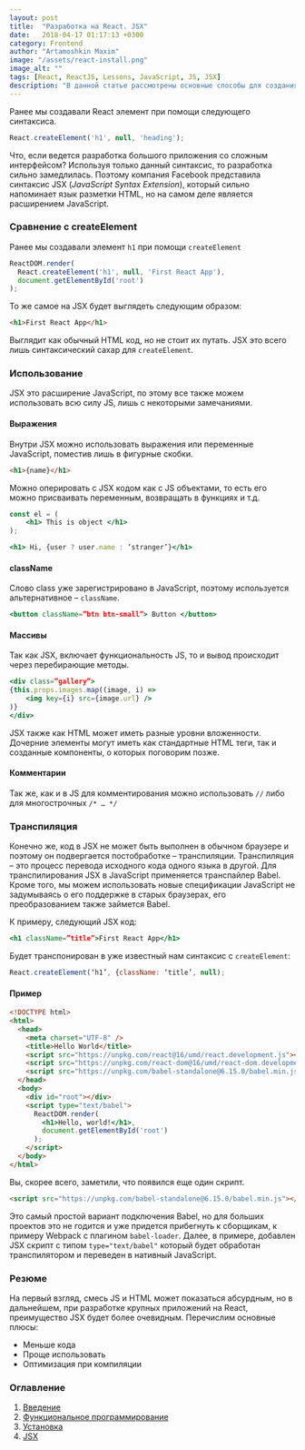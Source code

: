 ```yaml
---
layout: post
title:  "Разработка на React. JSX"
date:   2018-04-17 01:17:13 +0300
category: Frontend
author: "Artamoshkin Maxim"
image: "/assets/react-install.png"
image_alt: ""
tags: [React, ReactJS, Lessons, JavaScript, JS, JSX]
description: "В данной статье рассмотрены основные способы для создания React-приложения на горячую. Способы инициализировать приложения как локально, так и в облачных сервисах."
---
```


Ранее мы создавали React элемент при помощи следующего синтаксиса.

```js
React.createElement('h1', null, 'heading');
```

Что, если ведется разработка большого приложения со сложным интерфейсом? Используя только данный синтаксиc, то разработка сильно замедлилась. Поэтому компания Facebook представила синтаксис JSX (*JavaScript Syntax Extension*), который сильно напоминает язык разметки HTML, но на самом деле является расширением JavaScript.
 
<!-- more -->

### Сравнение с createElement ###

Ранее мы создавали элемент `h1` при помощи `createElement`

```js
ReactDOM.render(
  React.createElement('h1', null, 'First React App'),
  document.getElementById('root')
);
```

То же самое на JSX будет выглядеть следующим образом:
```html
<h1>First React App</h1>
```

Выглядит как обычный HTML код, но не стоит их путать. JSX это всего лишь синтаксический сахар для `createElement`. 

### Использование ###

JSX это расширение JavaScript, по этому все также можем использовать всю силу JS, лишь с некоторыми замечаниями.

#### Выражения ####

Внутри JSX можно использовать выражения или переменные JavaScript, поместив лишь в фигурные скобки.

```html
<h1>{name}</h1>
```

Можно оперировать с JSX кодом как с JS объектами, то есть его можно присваивать переменным, возвращать в функциях и т.д.

```jsx
const el = (
	<h1> This is object </h1>
);
```

```jsx
<h1> Hi, {user ? user.name : ‘stranger’}</h1>
```

#### className ####

Слово class уже зарегистрировано в JavaScript, поэтому используется альтернативное – `className`. 

```jsx
<button className=”btn btn-small”> Button </button>
```

#### Массивы ####

Так как JSX, включает функциональность JS, то и вывод происходит через перебирающие методы.

```jsx
<div class=”gallery”>
{this.props.images.map((image, i) => 
	<img key={i} src={image.url} />
)}
</div>
```

JSX также как HTML может иметь разные уровни вложенности. Дочерние элементы могут иметь как стандартные HTML теги, так и созданные компоненты, о которых поговорим позже.

#### Комментарии #### 
Так же, как и в JS для комментирования можно использовать  `//` либо для многострочных `/* … */`

### Транспиляция ###

Конечно же, код в JSX не может быть выполнен в обычном браузере и поэтому он подвергается постобработке – транспиляции. 
Транспиляция – это процесс перевода исходного кода одного языка в другой.
Для транспилирования JSX в JavaScript применяется транспайлер Babel. 
Кроме того, мы можем использовать новые спецификации JavaScript не задумываясь о его поддержке в старых браузерах, его преобразованием также займется Babel. 

К примеру, следующий JSX код:
```jsx
<h1 className=”title”>First React App</h1>
```

Будет транспонирован в уже известный нам синтаксис с `createElement`:

```js
React.createElement(‘h1’, {className: ‘title’, null);
```

#### Пример ####

```html
<!DOCTYPE html>
<html>
  <head>
    <meta charset="UTF-8" />
    <title>Hello World</title>
    <script src="https://unpkg.com/react@16/umd/react.development.js"></script>
    <script src="https://unpkg.com/react-dom@16/umd/react-dom.development.js"></script>
    <script src="https://unpkg.com/babel-standalone@6.15.0/babel.min.js"></script>
  </head>
  <body>
    <div id="root"></div>
    <script type="text/babel">
      ReactDOM.render(
        <h1>Hello, world!</h1>,
        document.getElementById('root')
      );
    </script>
  </body>
</html>
```

Вы, скорее всего, заметили, что появился еще один скрипт.

```html
<script src="https://unpkg.com/babel-standalone@6.15.0/babel.min.js"></script>
```

Это самый простой вариант подключения Babel, но для больших проектов это не годится и уже придется прибегнуть к сборщикам, к примеру Webpack с плагином `babel-loader`.
Далее, в примере, добавлен JSX скрипт с типом `type="text/babel"` который будет обработан транспилятором и переведен в нативный JavaScript.

### Резюме ###

На первый взгляд, смесь JS и HTML может показаться абсурдным, но в дальнейшем, при разработке крупных приложений на React, преимущество JSX будет более очевидным. 
Перечислим основные плюсы:
-	Меньше кода
-	Проще использовать
-	Оптимизация при компиляции

### Оглавление ###
1. [Введение](/frontend/2018/02/04/react-lessons-introduction/ "Введение")
2. [Функциональное программирование](/frontend/2018/02/18/functional-programming-js/ "Функциональное программирование")
3. [Установка](/frontend/2018/03/11/installing-react-js/ "Установка")
4. [JSX](/frontend/2018/04/17/introduction-jsx/ "JSX")